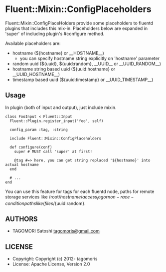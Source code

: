 # Fluent::Mixin::ConfigPlaceholders

Fluent::Mixin::ConfigPlaceHolders provide some placeholders to fluentd plugins that includes this mix-in. Placeholders below are expanded in 'super' of including plugin's #configure method.

Available placeholders are:

* hostname (${hostname} or \_\_HOSTNAME\_\_)
  * you can specify hostname string explicitly on 'hostname' parameter
* random uuid (${uuid}, ${uuid:random}, \_\_UUID\_\_ or \_\_UUID\_RANDOM\_\_)
* hostname string based uuid (${uuid:hostname} or \_\_UUID\_HOSTNAME\_\_)
* timestamp based uuid (${uuid:timestamp} or \_\_UUID\_TIMESTAMP\_\_)

## Usage

In plugin (both of input and output), just include mixin.

    class FooInput < Fluent::Input
      Fluent::Plugin.register_input('foo', self)
    
      config_param :tag, :string
      
      include Fluent::Mixin::ConfigPlaceholders
    
      def configure(conf)
        super # MUST call 'super' at first!
        
        @tag #=> here, you can get string replaced '${hostname}' into actual hostname
      end
      
      # ...
    end

You can use this feature for tags for each fluentd node, paths for remote storage services like /root/${hostname}/access_log or non-race-condition paths like /files/${uuid:random}.

## AUTHORS

* TAGOMORI Satoshi <tagomoris@gmail.com>

## LICENSE

* Copyright: Copyright (c) 2012- tagomoris
* License: Apache License, Version 2.0
